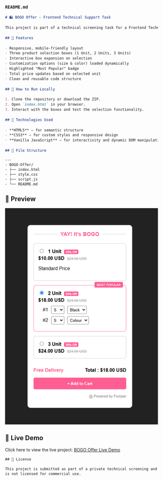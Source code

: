 ### **`README.md`**

```markdown
# 🛍️ BOGO Offer - Frontend Technical Support Task

This project is part of a technical screening task for a Frontend Technical Support position. The goal is to create a dynamic and interactive product selection page using only **HTML, CSS, and JavaScript (no libraries or frameworks)**.

## 📌 Features

- Responsive, mobile-friendly layout
- Three product selection boxes (1 Unit, 2 Units, 3 Units)
- Interactive box expansion on selection
- Customization options (size & color) loaded dynamically
- Highlighted "Most Popular" badge
- Total price updates based on selected unit
- Clean and reusable code structure

## 🚀 How to Run Locally

1. Clone the repository or download the ZIP.
2. Open `index.html` in your browser.
3. Interact with the boxes and test the selection functionality.

## 🧠 Technologies Used

- **HTML5** – for semantic structure
- **CSS3** – for custom styles and responsive design
- **Vanilla JavaScript** – for interactivity and dynamic DOM manipulation

## 📂 File Structure
```

```
---
- BOGO-Offer/
- ├── index.html
- ├── style.css
- ├── script.js
- └── README.md
```

## 📸 Preview

![BOGO Offer](image.png)

## 🔗 Live Demo

Click here to view the live project:
[BOGO Offer Live Demo](https://anishkumar68.github.io/figma-frontend/)

```
## 📃 License

This project is submitted as part of a private technical screening and is not licensed for commercial use.
```
